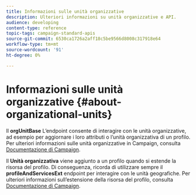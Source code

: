 ```yaml
---
title: Informazioni sulle unità organizzative
description: Ulteriori informazioni su unità organizzative e API.
audience: developing
content-type: reference
topic-tags: campaign-standard-apis
source-git-commit: 6530ca1726a2aff18c5be9566d8008c317918e64
workflow-type: tm+mt
source-wordcount: '91'
ht-degree: 0%

---
```



# Informazioni sulle unità organizzative {#about-organizational-units}

Il **orgUnitBase** L’endpoint consente di interagire con le unità organizzative, ad esempio per aggiornare i loro attributi o l’unità organizzativa di un profilo. Per ulteriori informazioni sulle unità organizzative in Campaign, consulta [Documentazione di Campaign](https://experienceleague.adobe.com/docs/campaign-standard/using/administrating/users-and-security/organizational-units.html#administrating).

Il **Unità organizzativa** viene aggiunto a un profilo quando si estende la risorsa del profilo. Di conseguenza, ricorda di utilizzare sempre il **profileAndServicesExt** endpoint per interagire con le unità geografiche. Per ulteriori informazioni sull’estensione della risorsa del profilo, consulta [Documentazione di Campaign](https://experienceleague.adobe.com/docs/campaign-standard/using/administrating/users-and-security/organizational-units.html#partitioning-profiles).
